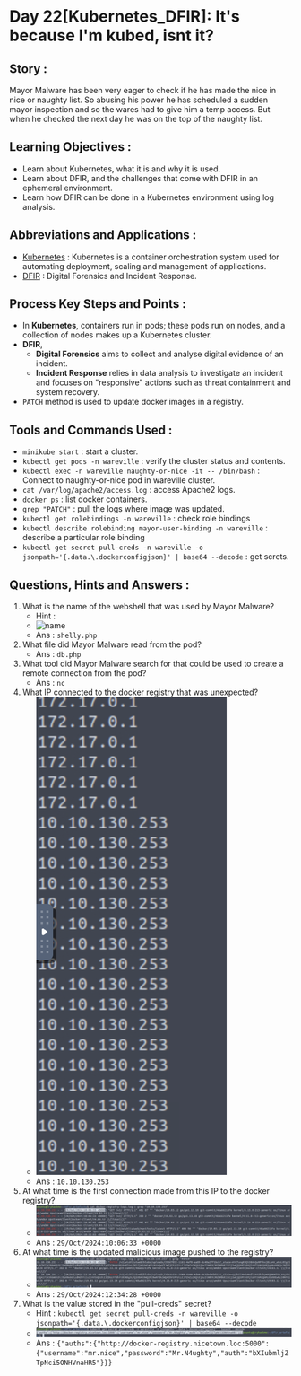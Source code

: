 # Day 22[Kubernetes_DFIR]: It's because I'm kubed, isnt it?

## Story :
Mayor Malware has been very eager to check if he has made the nice in nice or naughty list. So abusing his power he has scheduled a sudden mayor inspection and so the wares had to give him a temp access. But when he checked the next day he was on the top of the naughty list.

## Learning Objectives : 
- Learn about Kubernetes, what it is and why it is used.
- Learn about DFIR, and the challenges that come with DFIR in an ephemeral environment.
- Learn how DFIR can be done in a Kubernetes environment using log analysis.

## Abbreviations and Applications :
- [Kubernetes](https://kubernetes.io/docs/home/) : Kubernetes is a container orchestration system used for automating deployment, scaling and management of applications.
- [DFIR](https://www.ibm.com/think/topics/dfir) : Digital Forensics and Incident Response.

## Process Key Steps and Points :
- In **Kubernetes**, containers run in pods; these pods run on nodes, and a collection of nodes makes up a Kubernetes cluster.
- **DFIR**,
  - **Digital Forensics** aims to collect and analyse digital evidence of an incident.
  - **Incident Response** relies in data analysis to investigate an incident and focuses on "responsive" actions such as threat containment and system recovery.
- `PATCH` method is used to update docker images in a registry.

## Tools and Commands Used :
- `minikube start` : start a cluster.
- `kubectl get pods -n wareville` : verify the cluster status and contents.
- `kubectl exec -n wareville naughty-or-nice -it -- /bin/bash` : Connect to naughty-or-nice pod in wareville cluster.
- `cat /var/log/apache2/access.log` : access Apache2 logs.
- `docker ps` : list docker containers.
- `grep "PATCH"` : pull the logs where image was updated.
- `kubectl get rolebindings -n wareville` : check role bindings
- `kubectl describe rolebinding mayor-user-binding -n wareville` : describe a particular role binding
- `kubectl get secret pull-creds -n wareville -o jsonpath='{.data.\.dockerconfigjson}' | base64 --decode` : get screts.

## Questions, Hints and Answers :
1. What is the name of the webshell that was used by Mayor Malware?
   - Hint :
   - ![name](/Screenshots/D22Q12.png) 
   - Ans : `shelly.php`
2. What file did Mayor Malware read from the pod?
   - Ans : `db.php`
3. What tool did Mayor Malware search for that could be used to create a remote connection from the pod?
   - Ans : `nc`
4. What IP connected to the docker registry that was unexpected?
   - ![IPcon](/Screenshots/D22Q4.png)
   - Ans : `10.10.130.253`
5. At what time is the first connection made from this IP to the docker registry?
   - ![firstCon](/Screenshots/D22Q5.png)
   - Ans : `29/Oct/2024:10:06:33 +0000`
6. At what time is the updated malicious image pushed to the registry?
   - ![imgPATCH](/Screenshots/D22Q6.png)
   - Ans : `29/Oct/2024:12:34:28 +0000`
7. What is the value stored in the "pull-creds" secret?
   - Hint : `kubectl get secret pull-creds -n wareville -o jsonpath='{.data.\.dockerconfigjson}' | base64 --decode`
   - ![pull_creds](/Screenshots/D22Q7.png)
   - Ans : `{"auths":{"http://docker-registry.nicetown.loc:5000":{"username":"mr.nice","password":"Mr.N4ughty","auth":"bXIubmljZTpNci5ONHVnaHR5"}}}`